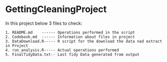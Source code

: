 # GettingCleaningProject

In this project below 3 files to check:

	1. README.md	------ Operations performed in the script
	2. Codebook.md  ------ Information about files in project
	3. DataDownload.R----- R script for the download the data nad extract in Project
	4. run_analysis.R----- Actual operations performed
	5. FinalTidyData.txt-- Last Tidy Data generated from output

